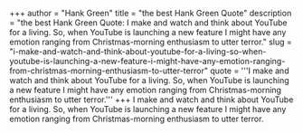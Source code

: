 +++
author = "Hank Green"
title = "the best Hank Green Quote"
description = "the best Hank Green Quote: I make and watch and think about YouTube for a living. So, when YouTube is launching a new feature I might have any emotion ranging from Christmas-morning enthusiasm to utter terror."
slug = "i-make-and-watch-and-think-about-youtube-for-a-living-so-when-youtube-is-launching-a-new-feature-i-might-have-any-emotion-ranging-from-christmas-morning-enthusiasm-to-utter-terror"
quote = '''I make and watch and think about YouTube for a living. So, when YouTube is launching a new feature I might have any emotion ranging from Christmas-morning enthusiasm to utter terror.'''
+++
I make and watch and think about YouTube for a living. So, when YouTube is launching a new feature I might have any emotion ranging from Christmas-morning enthusiasm to utter terror.
